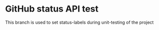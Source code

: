 # GitHub status API test
This branch is used to set status-labels during unit-testing of the project
